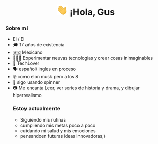 <h1 align = "center"> <img src = "https://raw.githubusercontent.com/ABSphreak/ABSphreak/master/gifs/Hi.gif" width = "35px"> ¡Hola, Gus </ h1 >

                                                                                                                                              
     
      
###  Sobre mi
<ul>
  <li>  El / El </li>
  <li> 🗯️ 17 años de existencia </li>
  <li> 🇲🇽 Mexicano </li>
  <li> 👩🏻‍🏫 Experimentar neuvas tecnologias y crear cosas inimaginables </li>
  <li> 📱 TechLover </li>
  <li> 🗣️ español/ ingles en proceso </li>
  <li> 🤓 como elon musk pero a los 8 </li>
  <li> 🧩 sigo usando spinner</li>
  <li> 📷 Me encanta Leer, ver series de historia y drama, y dibujar hiperrealismo </li>

  ###  Estoy actualmente
  <ul>
  <li>  Siguiendo mis rutinas
  <li>  cumpliendo mis metas poco a poco
  <li>  cuidando mi salud y mis emociones
  <li>  pensandoen futuras ideas innovadoras;)
</ul>
<br>

